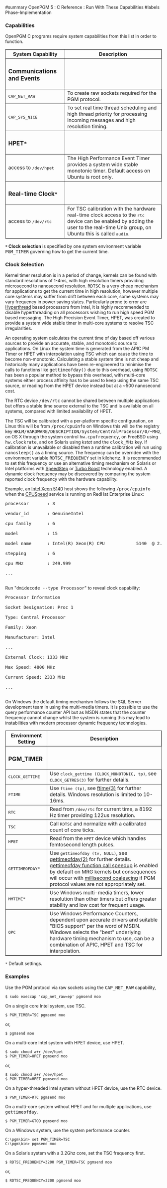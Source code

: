 ﻿#summary OpenPGM 5 : C Reference : Run With These Capabilities
#labels Phase-Implementation

### Capabilities ###
OpenPGM C programs require system capabilities from this list in order to function.

<table cellpadding='5' border='1' cellspacing='0'>
<tr>
<th>System Capability</th>
<th>Description</th>
</tr>
<tr>
<td><h3>Communications and Events</h3></td>
</tr><tr>
<td><tt>CAP_NET_RAW</tt></td>
<td>To create raw sockets required for the PGM protocol.</td>
</tr><tr>
<td><tt>CAP_SYS_NICE</tt></td>
<td>To set real time thread scheduling and high thread priority for processing incoming messages and high resolution timing.</td>
</tr><tr>
<td><h3>HPET<code>*</code></h3></td>
</tr><tr>
<td>access to <tt>/dev/hpet</tt></td>
<td>The High Performance Event Timer provides a system wide stable monotonic timer.  Default access on Ubuntu is root only.</td>
</tr><tr>
<td><h3>Real-time Clock<code>*</code></h3></td>
</tr><tr>
<td>access to <tt>/dev/rtc</tt></td>
<td>For TSC calibration with the hardware real-time clock access to the <tt>rtc</tt> device can be enabled by adding the user to the real-time Unix group, on Ubuntu this is called <tt>audio</tt>.</td>
</tr>
</table>

**`*` Clock selection** is specified by one system environment variable <tt>PGM_TIMER</tt> governing how to get the current time.


### Clock Selection ###
Kernel timer resolution is in a period of change, kernels can be found with standard resolutions of 1-4ms, with high resolution timers providing microsecond to nanosecond resolution.  <tt><a href='http://en.wikipedia.org/wiki/Rdtsc'>RDTSC</a></tt> is a very cheap mechanism for applications to get the current time in high resolution, however multiple core systems may suffer from drift between each core, some systems may vary frequency in power saving states.  Particularly prone to error are [Hyperthread](http://en.wikipedia.org/wiki/Hyperthread) based processors from Intel, it is highly recommended to disable hyperthreading on all processors wishing to run high speed PGM based messaging.  The High Precision Event Timer, HPET, was created to provide a system wide stable timer in multi-core systems to resolve TSC irregularities.

An operating system calculates the current time of day based off various sources to provide an accurate, stable, and monotonic source to applications.  On Linux the system time is generated from the APIC PM Timer or HPET with interpolation using TSC which can cause the time to become non-monotonic.  Calculating a stable system time is not cheap and historically many applications have been re-engineered to minimise the calls to functions like <tt>gettimeofday()</tt> due to this overhead, using <tt>RDTSC</tt> has been a popular method to bypass this overhead, with multi-core systems either process affinity has to be used to keep using the same TSC source, or reading from the HPET device instead but at a ~500 nanosecond cost.

The RTC device <tt>/dev/rtc</tt> cannot be shared between multiple applications but offers a stable time source external to the TSC and is available on all systems, compared with limited availability of HPET.

The TSC will be calibrated with a per-platform specific configuration, on Linux this will be from <tt>/proc/cpuinfo</tt> on Windows this will be the registry key <tt>HKLM/HARDWARE/DESCRIPTION/System/CentralProcessor/0/~MHz</tt>, on OS X through the system control <tt>hw.cpufrequency</tt>, on FreeBSD using <tt>hw.clockrate</tt>, and on Solaris using <i>kstat</i> and the <tt>clock_MHz</tt> key.  If calibration is unavailable or disabled then a runtime calibration will run using <tt>nanosleep()</tt> as a timing source.  The frequency can be overriden with the environment variable <tt>RDTSC_FREQUENCY</tt> set in kilohertz.  It is recommended to set this frequency or use an alternative timing mechanism on Solaris or Intel platforms with [SpeedStep](http://en.wikipedia.org/wiki/SpeedStep) or [Turbo Boost](http://en.wikipedia.org/wiki/Intel_Turbo_Boost) technology enabled.  A dynamic clock frequency may be discovered by comparing the system reported clock frequency with the hardware capability.

Example, an [Intel Xeon 5140](http://ark.intel.com/products/27217/Intel-Xeon-Processor-5140-4M-Cache-2_33-GHz-1333-MHz-FSB) host shows the following <tt>/proc/cpuinfo</tt> when the [CPUSpeed](http://www.carlthompson.net/Software/CPUSpeed) service is running on RedHat Enterprise Linux:
<pre>
processor       : 3<br>
vendor_id       : GenuineIntel<br>
cpu family      : 6<br>
model           : 15<br>
model name      : Intel(R) Xeon(R) CPU            5140  @ 2.33GHz<br>
stepping        : 6<br>
cpu MHz         : 249.999<br>
...<br>
</pre>

Run "<tt>dmidecode --type Processor</tt>" to reveal clock capability:
<pre>
Processor Information<br>
Socket Designation: Proc 1<br>
Type: Central Processor<br>
Family: Xeon<br>
Manufacturer: Intel<br>
...<br>
External Clock: 1333 MHz<br>
Max Speed: 4800 MHz<br>
Current Speed: 2333 MHz<br>
...<br>
</pre>

On Windows the default timing mechanism follows the SQL Server development team in using the multi-media timers.  It is possible to use the query performance counter API but as MSDN states that the counter frequency cannot change whilst the system is running this may lead to instabilities with modern processor dynamic frequency technologies.


<table cellpadding='5' border='1' cellspacing='0'>
<tr>
<th>Environment Setting</th>
<th>Description</th>
</tr>
<tr>
<td><h3>PGM_TIMER</h3></td>
</tr><tr>
<td><tt>CLOCK_GETTIME</tt></td>
<td>Use <tt>clock_gettime (CLOCK_MONOTONIC, tp)</tt>, see <tt>CLOCK_GETRES(3)</tt> for further details.</td>
</tr><tr>
<td><tt>FTIME</tt></td>
<td>Use <tt>ftime (tp)</tt>, see <a href='http://www.kernel.org/doc/man-pages/online/pages/man3/ftime.3.html'>ftime(3)</a> for further details.  Windows resolution is limited to 10-16ms.</td>
</tr><tr>
<td><tt>RTC</tt></td>
<td>Read from <tt>/dev/rtc</tt> for current time, a 8192 Hz timer providing 122us resolution.</td>
</tr><tr>
<td><tt>TSC</tt></td>
<td>Call <tt>RDTSC</tt> and normalize with a calibrated count of core ticks.</td>
</tr><tr>
<td><tt>HPET</tt></td>
<td>Read from the <tt>HPET</tt> device which handles femtosecond length pulses.</td>
</tr><tr>
<td><tt>GETTIMEOFDAY</tt><code>*</code></td>
<td>Use <tt>gettimeofday (tv, NULL)</tt>, see <a href='http://www.kernel.org/doc/man-pages/online/pages/man2/gettimeofday.2.html'>gettimeofday(2)</a> for further details.  <a href='https://access.redhat.com/knowledge/docs/en-US/Red_Hat_Enterprise_MRG/1.3/html/Realtime_Tuning_Guide/sect-Realtime_Tuning_Guide-General_System_Tuning-gettimeofday_speedup.html'>gettimeofday function call speedup</a> is enabled by default on MRG kernels but consequences will occur with <a href='https://access.redhat.com/knowledge/docs/en-US/Red_Hat_Enterprise_MRG/1.3/html/Realtime_Tuning_Guide/sect-Realtime_Tuning_Guide-Realtime_Specific_Tuning-RT_Specific_gettimeofday_speedup.html'>millisecond coalescing</a> if PGM protocol values are not appropriately set.</td>
</tr><tr>
<td><tt>MMTIME</tt><code>*</code></td>
<td>Use Windows multi-media timers, lower resolution than other timers but offers greater stability and low cost for frequent usage.</td>
</tr><tr>
<td><tt>QPC</tt></td>
<td>Use Windows Performance Counters, dependent upon accurate drivers and suitable "BIOS support" per the word of MSDN.  Windows selects the "best" underlying hardware timing mechanism to use, can be a combination of APIC, HPET and TSC for interpolation.</td>
</tr>
</table>

`*` Default settings.

### Examples ###
Use the PGM protocol via raw sockets using the <tt>CAP_NET_RAW</tt> capability,
```
$ sudo execcap 'cap_net_raw=ep' pgmsend moo
```

On a single core Intel system, use TSC.
```
$ PGM_TIMER=TSC pgmsend moo
```
or,
```
$ pgmsend moo
```

On a multi-core Intel system with HPET device, use HPET.
```
$ sudo chmod a+r /dev/hpet
$ PGM_TIMER=HPET pgmsend moo
```
or,
```
$ sudo chmod a+r /dev/hpet
$ PGM_TIMER=HPET pgmsend moo
```

On a hyper-threaded Intel system without HPET device, use the RTC device.
```
$ PGM_TIMER=RTC pgmsend moo
```

On a multi-core system without HPET and for multiple applications, use <tt>gettimeofday</tt>.
```
$ PGM_TIMER=GTOD pgmsend moo
```

On a Windows system, use the system performance counter.
```
C:\pgm\bin> set PGM_TIMER=TSC
C:\pgm\bin> pgmsend moo
```

On a Solaris system with a 3.2Ghz core, set the TSC frequency first.
```
$ RDTSC_FREQUENCY=3200 PGM_TIMER=TSC pgmsend moo
```
or,
```
$ RDTSC_FREQUENCY=3200 pgmsend moo
```